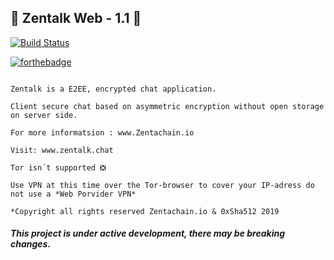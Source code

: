 ## :statue_of_liberty: Zentalk Web - 1.1 :statue_of_liberty:

[![Build Status](https://travis-ci.org/dwyl/esta.svg?branch=master)](www.zentalk.chat)

[![forthebadge](https://forthebadge.com/images/badges/built-with-love.svg)](https://zentachain.io)

````

Zentalk is a E2EE, encrypted chat application.

Client secure chat based on asymmetric encryption without open storage on server side.

For more informatsion : www.Zentachain.io 

Visit: www.zentalk.chat

Tor isn´t supported ❎ 

Use VPN at this time over the Tor-browser to cover your IP-adress do not use a *Web Porvider VPN*

*Copyright all rights reserved Zentachain.io & 0xSha512 2019
````
##### This project is under active development, there may be breaking changes.
